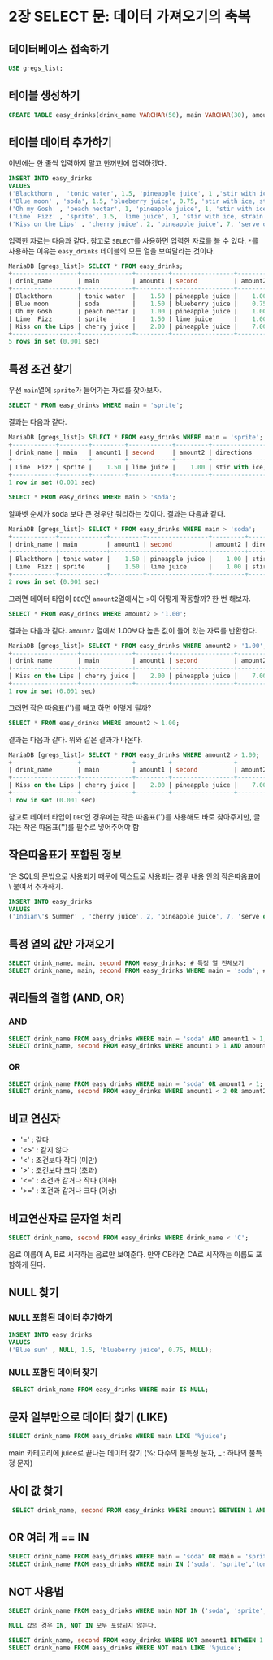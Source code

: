 # 2장 SELECT 문: 데이터 가져오기의 축복

## 데이터베이스 접속하기

```sql
USE gregs_list;
```

## 테이블 생성하기

```sql
CREATE TABLE easy_drinks(drink_name VARCHAR(50), main VARCHAR(30), amount1 DEC(3,2), second VARCHAR(50), amount2 DEC(3,2), directions VARCHAR(100));
```

## 테이블 데이터 추가하기

이번에는 한 줄씩 입력하지 말고 한꺼번에 입력하겠다.

```sql
INSERT INTO easy_drinks  
VALUES
('Blackthorn',  'tonic water', 1.5, 'pineapple juice', 1 ,'stir with ice, strain into cocktail glass with lemon twist'),
('Blue moon' , 'soda', 1.5, 'blueberry juice', 0.75, 'stir with ice, strain into cocktail glass with lemon twist'),
('Oh my Gosh' , 'peach nectar', 1, 'pineapple juice', 1, 'stir with ice, strain into shot glass'),
('Lime  Fizz' , 'sprite', 1.5, 'lime juice', 1, 'stir with ice, strain into cocktail glass'),
('Kiss on the Lips' , 'cherry juice', 2, 'pineapple juice', 7, 'serve over ice with straw');
```

입력한 자료는 다음과 같다. 참고로 `SELECT`를 사용하면 입력한 자료를 볼 수 있다.  `*`를 사용하는 이유는 `easy_drinks` 데이블의 모든 열을 보여달라는 것이다.

```sql
MariaDB [gregs_list]> SELECT * FROM easy_drinks;
+------------------+--------------+---------+-----------------+---------+------------------------------------------------------------+
| drink_name       | main         | amount1 | second          | amount2 | directions                                                 |
+------------------+--------------+---------+-----------------+---------+------------------------------------------------------------+
| Blackthorn       | tonic water  |    1.50 | pineapple juice |    1.00 | stir with ice, strain into cocktail glass with lemon twist |
| Blue moon        | soda         |    1.50 | blueberry juice |    0.75 | stir with ice, strain into cocktail glass with lemon twist |
| Oh my Gosh       | peach nectar |    1.00 | pineapple juice |    1.00 | stir with ice, strain into shot glass                      |
| Lime  Fizz       | sprite       |    1.50 | lime juice      |    1.00 | stir with ice, strain into cocktail glass                  |
| Kiss on the Lips | cherry juice |    2.00 | pineapple juice |    7.00 | serve over ice with straw                                  |
+------------------+--------------+---------+-----------------+---------+------------------------------------------------------------+
5 rows in set (0.001 sec)
```

## 특정 조건 찾기

우선 `main`열에 `sprite`가 들어가는 자료를 찾아보자.

```sql
SELECT * FROM easy_drinks WHERE main = 'sprite';
```

결과는 다음과 같다.

```sql
MariaDB [gregs_list]> SELECT * FROM easy_drinks WHERE main = 'sprite';
+------------+--------+---------+------------+---------+-------------------------------------------+
| drink_name | main   | amount1 | second     | amount2 | directions                                |
+------------+--------+---------+------------+---------+-------------------------------------------+
| Lime  Fizz | sprite |    1.50 | lime juice |    1.00 | stir with ice, strain into cocktail glass |
+------------+--------+---------+------------+---------+-------------------------------------------+
1 row in set (0.001 sec)
```

```sql
SELECT * FROM easy_drinks WHERE main > 'soda';
```

알파벳 순서가 soda 보다 큰 경우만 쿼리하는 것이다. 결과는 다음과 같다.

```sql
MariaDB [gregs_list]> SELECT * FROM easy_drinks WHERE main > 'soda';
+------------+-------------+---------+-----------------+---------+------------------------------------------------------------+
| drink_name | main        | amount1 | second          | amount2 | directions                                                 |
+------------+-------------+---------+-----------------+---------+------------------------------------------------------------+
| Blackthorn | tonic water |    1.50 | pineapple juice |    1.00 | stir with ice, strain into cocktail glass with lemon twist |
| Lime  Fizz | sprite      |    1.50 | lime juice      |    1.00 | stir with ice, strain into cocktail glass                  |
+------------+-------------+---------+-----------------+---------+------------------------------------------------------------+
2 rows in set (0.001 sec)
```

그러면 데이터 타입이 `DEC`인 `amount2`열에서는 `>`이 어떻게 작동할까? 한 번 해보자.

```sql
SELECT * FROM easy_drinks WHERE amount2 > '1.00';
```

결과는 다음과 같다. `amount2` 열에서 1.00보다 높은 값이 들어 있는 자료를 반환한다.

```sql
MariaDB [gregs_list]> SELECT * FROM easy_drinks WHERE amount2 > '1.00';
+------------------+--------------+---------+-----------------+---------+---------------------------+
| drink_name       | main         | amount1 | second          | amount2 | directions                |
+------------------+--------------+---------+-----------------+---------+---------------------------+
| Kiss on the Lips | cherry juice |    2.00 | pineapple juice |    7.00 | serve over ice with straw |
+------------------+--------------+---------+-----------------+---------+---------------------------+
1 row in set (0.001 sec)
```

그러면 작은 따옴표('')를 빼고 하면 어떻게 될까?

```sql
SELECT * FROM easy_drinks WHERE amount2 > 1.00;
```

결과는 다음과 같다. 위와 같은 결과가 나온다.

```sql
MariaDB [gregs_list]> SELECT * FROM easy_drinks WHERE amount2 > 1.00;
+------------------+--------------+---------+-----------------+---------+---------------------------+
| drink_name       | main         | amount1 | second          | amount2 | directions                |
+------------------+--------------+---------+-----------------+---------+---------------------------+
| Kiss on the Lips | cherry juice |    2.00 | pineapple juice |    7.00 | serve over ice with straw |
+------------------+--------------+---------+-----------------+---------+---------------------------+
1 row in set (0.001 sec)
```

참고로 데이터 타입이 `DEC`인 경우에는 작은 따옴표('')를 사용해도 바로 찾아주지만, 글자는 작은 따옴표('')를 필수로 넣어주어야 함

## 작은따옴표가 포함된 정보

'은 SQL의 문법으로 사용되기 때문에 텍스트로 사용되는 경우 내용 안의 작은따옴표에 \ 붙여서 추가하기.

```sql
INSERT INTO easy_drinks
VALUES
('Indian\'s Summer' , 'cherry juice', 2, 'pineapple juice', 7, 'serve over ice with straw');
```

## 특정 열의 값만 가져오기

```sql
SELECT drink_name, main, second FROM easy_drinks; # 특정 열 전체보기
SELECT drink_name, main, second FROM easy_drinks WHERE main = 'soda'; # 해당 조건의 열 전체보기
```

## 쿼리들의 결합 (AND, OR)

### AND

```sql
SELECT drink_name FROM easy_drinks WHERE main = 'soda' AND amount1 > 1;
SELECT drink_name, second FROM easy_drinks WHERE amount1 > 1 AND amount2 > 1;
```

### OR

```sql
SELECT drink_name FROM easy_drinks WHERE main = 'soda' OR amount1 > 1;
SELECT drink_name, second FROM easy_drinks WHERE amount1 < 2 OR amount2 > 5;
```

## 비교 연산자

- '=' : 같다  
- '<>' : 같지 않다  
- '<' : 조건보다 작다 (미만)  
- '>' : 조건보다 크다 (초과)  
- '<=' : 조건과 같거나 작다 (이하)  
- '>=' : 조건과 같거나 크다 (이상)  

## 비교연산자로 문자열 처리

```sql
SELECT drink_name, second FROM easy_drinks WHERE drink_name < 'C';
```

 음료 이름이 A, B로 시작하는 음료만 보여준다. 만약 CB라면 CA로 시작하는 이름도 포함하게 된다.

## NULL 찾기

### NULL 포함된 데이터 추가하기

```sql
INSERT INTO easy_drinks
VALUES
('Blue sun' , NULL, 1.5, 'blueberry juice', 0.75, NULL);
```

### NULL 포함된 데이터 찾기

```sql
 SELECT drink_name FROM easy_drinks WHERE main IS NULL;
```

## 문자 일부만으로 데이터 찾기 (LIKE)

```sql
SELECT drink_name FROM easy_drinks WHERE main LIKE '%juice';
```

 main 카테고리에 juice로 끝나는 데이터 찾기 (%: 다수의 불특정 문자, _ : 하나의 불특정 문자)

## 사이 값 찾기

```sql
 SELECT drink_name, second FROM easy_drinks WHERE amount1 BETWEEN 1 AND 1.5;
```

## OR 여러 개 == IN

```sql
SELECT drink_name FROM easy_drinks WHERE main = 'soda' OR main = 'sprite' OR main = 'tonic water';
SELECT drink_name FROM easy_drinks WHERE main IN ('soda', 'sprite','tonic water');
```

## NOT 사용법

```sql
SELECT drink_name FROM easy_drinks WHERE main NOT IN ('soda', 'sprite','tonic water');

NULL 값의 경우 IN, NOT IN 모두 포함되지 않는다.

SELECT drink_name, second FROM easy_drinks WHERE NOT amount1 BETWEEN 1 AND 1.5;
SELECT drink_name FROM easy_drinks WHERE NOT main LIKE '%juice';
```
